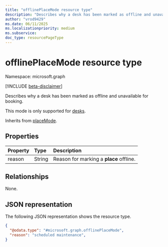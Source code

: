 ```yaml
---
title: "offlinePlaceMode resource type"
description: "Describes why a desk has been marked as offline and unavailable for booking."
author: "vrod9429"
ms.date: 06/11/2025
ms.localizationpriority: medium
ms.subservice: 
doc_type: resourcePageType
---
```


# offlinePlaceMode resource type

Namespace: microsoft.graph

[!INCLUDE [beta-disclaimer](../../includes/beta-disclaimer.md)]

Describes why a desk has been marked as offline and unavailable for booking.

This mode is only supported for [desks](./desk.md).

Inherits from [placeMode](../resources/placemode.md).

## Properties
|Property|Type|Description|
|:---|:---|:---|
|reason|String|Reason for marking a **place** offline.|

## Relationships
None.

## JSON representation
The following JSON representation shows the resource type.
<!-- {
  "blockType": "resource",
  "@odata.type": "microsoft.graph.offlinePlaceMode"
}
-->
``` json
{
  "@odata.type": "#microsoft.graph.offlinePlaceMode",
  "reason": "scheduled maintenance",
}
```

